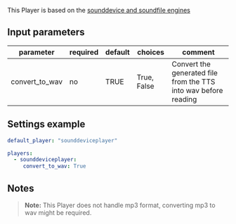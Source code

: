 This Player is based on the [sounddevice and soundfile engines](https://pypi.python.org/pypi/sounddevice)

## Input parameters

| parameter      | required  | default   | choices     | comment                                                         |
|----------------|-----------|-----------|-------------|-----------------------------------------------------------------|
| convert_to_wav | no        | TRUE      | True, False | Convert the generated file from the TTS into wav before reading |


## Settings example

```yaml
default_player: "sounddeviceplayer"

players:
  - sounddeviceplayer:
     convert_to_wav: True
```

## Notes

>**Note:** This Player does not handle mp3 format, converting mp3 to wav might be required.

